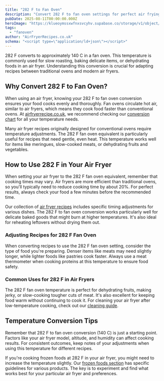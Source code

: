 ```yaml
---
title: "282 F to Fan Oven"
description: "Convert 282 F to fan oven settings for perfect air frying. Learn the exact temperature conversion and get expert tips for your recipes."
pubDate: 2025-08-11T00:00:00.000Z
heroImage: "https://klueoymssxwfnxsvcyhv.supabase.co/storage/v1/object/public/md/282-f-to-fan-oven-33f184f3.png"
tags:
  - "fanoven"
author: "AirFryerRecipes.co.uk"
schema: "<script type=\"application/ld+json\"></script>"
---
```


<p>282 F converts to approximately 140 C in a fan oven. This temperature is commonly used for slow roasting, baking delicate items, or dehydrating foods in an air fryer. Understanding this conversion is crucial for adapting recipes between traditional ovens and modern air fryers.</p>

<h2>Why Convert 282 F to Fan Oven?</h2>
<p>When using an air fryer, knowing your 282 F to fan oven conversion ensures your food cooks evenly and thoroughly. Fan ovens circulate hot air, similar to air fryers, which means they cook food faster than conventional ovens. At <a href=https://www.airfryerrecipe.co.uk>airfryerrecipe.co.uk</a>, we recommend checking our <a href=https://www.airfryerrecipe.co.uk/air-fryer-conversion-chart>conversion chart</a> for all your temperature needs.</p>
<p>Many air fryer recipes originally designed for conventional ovens require temperature adjustments. The 282 F fan oven equivalent is particularly useful for recipes that need gentle, even heat. This temperature works well for items like meringues, slow-cooked meats, or dehydrating fruits and vegetables.</p>

<h2>How to Use 282 F in Your Air Fryer</h2>
<p>When setting your air fryer to the 282 F fan oven equivalent, remember that cooking times may vary. Air fryers are more efficient than traditional ovens, so you'll typically need to reduce cooking time by about 20%. For perfect results, always check your food a few minutes before the recommended time.</p>
<p>Our collection of <a href=https://www.airfryerrecipe.co.uk/recipes>air fryer recipes</a> includes specific timing adjustments for various dishes. The 282 F to fan oven conversion works particularly well for delicate baked goods that might burn at higher temperatures. It's also ideal for reheating leftovers without drying them out.</p>

<h3>Adjusting Recipes for 282 F Fan Oven</h3>
<p>When converting recipes to use the 282 F fan oven setting, consider the type of food you're preparing. Denser items like meats may need slightly longer, while lighter foods like pastries cook faster. Always use a meat thermometer when cooking proteins at this temperature to ensure food safety.</p>

<h3>Common Uses for 282 F in Air Fryers</h3>
<p>The 282 F fan oven temperature is perfect for dehydrating fruits, making jerky, or slow-cooking tougher cuts of meat. It's also excellent for keeping food warm without continuing to cook it. For cleaning your air fryer after low-temperature cooking, check out our <a href=https://www.airfryerrecipe.co.uk/air-fryer-cleaner>cleaning guide</a>.</p>

<h2>Temperature Conversion Tips</h2>
<p>Remember that 282 F to fan oven conversion (140 C) is just a starting point. Factors like your air fryer model, altitude, and humidity can affect cooking results. For consistent outcomes, keep notes of your adjustments when using this temperature for different recipes.</p>
<p>If you're cooking frozen foods at 282 F in your air fryer, you might need to increase the temperature slightly. Our <a href=https://www.airfryerrecipe.co.uk/recipe-category/frozen-foods>frozen foods section</a> has specific guidelines for various products. The key is to experiment and find what works best for your particular air fryer and preferences.</p>
